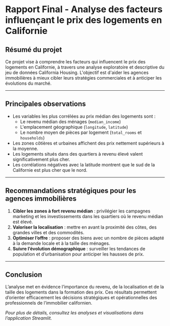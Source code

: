 # Rapport Final - Analyse des facteurs influençant le prix des logements en Californie

## Résumé du projet
Ce projet vise à comprendre les facteurs qui influencent le prix des logements en Californie, à travers une analyse exploratoire et descriptive du jeu de données California Housing. L'objectif est d'aider les agences immobilières à mieux cibler leurs stratégies commerciales et à anticiper les évolutions du marché.

---

## Principales observations
- Les variables les plus corrélées au prix médian des logements sont :
    - Le revenu médian des ménages (`median_income`)
    - L'emplacement géographique (`longitude`, `latitude`)
    - Le nombre moyen de pièces par logement (`total_rooms` et `households`)
- Les zones côtières et urbaines affichent des prix nettement supérieurs à la moyenne.
- Les logements situés dans des quartiers à revenu élevé valent significativement plus cher.
- Les corrélations négatives avec la latitude montrent que le sud de la Californie est plus cher que le nord.

---

## Recommandations stratégiques pour les agences immobilières
1. **Cibler les zones à fort revenu médian** : privilégier les campagnes marketing et les investissements dans les quartiers où le revenu médian est élevé.
2. **Valoriser la localisation** : mettre en avant la proximité des côtes, des grandes villes et des commodités.
3. **Optimiser l’offre** : proposer des biens avec un nombre de pièces adapté à la demande locale et à la taille des ménages.
4. **Suivre l’évolution démographique** : surveiller les tendances de population et d’urbanisation pour anticiper les hausses de prix.

---

## Conclusion
L’analyse met en évidence l’importance du revenu, de la localisation et de la taille des logements dans la formation des prix. Ces résultats permettent d’orienter efficacement les décisions stratégiques et opérationnelles des professionnels de l’immobilier californien.

_Pour plus de détails, consultez les analyses et visualisations dans l’application Streamlit._
